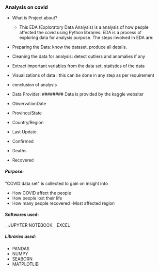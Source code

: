 ### Analysis on covid
- What is Project about?
  - This EDA (Exploratory Data Analysis) is a analysis of how people affected the covid using Python libraries. EDA is a process of exploring data for analysis          purpose. The steps involved in EDA are:

- Preparing the Data: know the dataset, produce all details.
- Cleaning the data for analysis: detect outliers and anomalies if any
- Extract important variables from the data set, statistics of the data
- Visualizations of data : this can be done in any step as per requirement
- conclusion of analysis
- Data Provider:
######## Data is provided by the kaggle websiter
- ObservationDate
- Province/State	
- Country/Region	
- Last Update
- Confirmed
- Deaths	
- Recovered


#####  Purpose:
"COVID data set" is collected to gain on insight into

- How COVID affect the people
- How people lost their life
- How many people recovered
-Most affected region
#### Softwares used:
_ JUPYTER NOTEBOOK
_ EXCEL
##### Libraries used:
- PANDAS
- NUMPY
- SEABORN
- MATPLOTLIB


